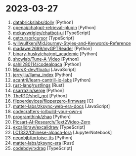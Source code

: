 # 2023-03-27

1. [databrickslabs/dolly](https://github.com/databrickslabs/dolly "") [Python]
2. [openai/chatgpt-retrieval-plugin](https://github.com/openai/chatgpt-retrieval-plugin "The ChatGPT Retrieval Plugin lets you easily search and find personal or work documents by asking questions in everyday language.") [Python]
3. [mckaywrigley/chatbot-ui](https://github.com/mckaywrigley/chatbot-ui "An open source ChatGPT UI.") [TypeScript]
4. [getcursor/cursor](https://github.com/getcursor/cursor "An editor made for programming with AI 🤖") [TypeScript]
5. [willwulfken/MidJourney-Styles-and-Keywords-Reference](https://github.com/willwulfken/MidJourney-Styles-and-Keywords-Reference "A reference containing Styles and Keywords that you can use with MidJourney AI. There are also pages showing resolution comparison, image weights, and much more!") 
6. [madawei2699/myGPTReader](https://github.com/madawei2699/myGPTReader "myGPTReader is a slack bot that can read any webpage, ebook, video(YouTube) or document and summarize it with chatGPT. It can also talk to you via voice using the content in the channel.") [Python]
7. [binary-husky/chatgpt_academic](https://github.com/binary-husky/chatgpt_academic "中科院科研工作专用ChatGPT，特别优化学术Paper润色体验，支持自定义快捷按钮，支持markdown表格显示，Tex公式双显示，代码显示功能完善，新增本地Python工程剖析功能/自我剖析功能") [Python]
8. [showlab/Tune-A-Video](https://github.com/showlab/Tune-A-Video "Tune-A-Video: One-Shot Tuning of Image Diffusion Models for Text-to-Video Generation") [Python]
9. [sahil280114/codealpaca](https://github.com/sahil280114/codealpaca "") [Python]
10. [MarsX-dev/floatui](https://github.com/MarsX-dev/floatui "Beautiful and responsive UI components and templates for React and Vue (soon) with Tailwind CSS.") [JavaScript]
11. [jerryjliu/llama_index](https://github.com/jerryjliu/llama_index "LlamaIndex (GPT Index) is a project that provides a central interface to connect your LLM's with external data.") [Python]
12. [acantril/learn-cantrill-io-labs](https://github.com/acantril/learn-cantrill-io-labs "Standard and Advanced Demos for learn.cantrill.io courses") [Python]
13. [rust-lang/rustlings](https://github.com/rust-lang/rustlings "🦀 Small exercises to get you used to reading and writing Rust code!") [Rust]
14. [nsarrazin/serge](https://github.com/nsarrazin/serge "A web interface for chatting with Alpaca through llama.cpp. Fully dockerized, with an easy to use API.") [Python]
15. [TheR1D/shell_gpt](https://github.com/TheR1D/shell_gpt "A command-line productivity tool powered by ChatGPT, will help you accomplish your tasks faster and more efficiently.") [Python]
16. [flipperdevices/flipperzero-firmware](https://github.com/flipperdevices/flipperzero-firmware "Flipper Zero firmware source code") [C]
17. [matter-labs/zksync-web-era-docs](https://github.com/matter-labs/zksync-web-era-docs "zkSync Era Documentation") [JavaScript]
18. [codecrafters-io/build-your-own-x](https://github.com/codecrafters-io/build-your-own-x "Master programming by recreating your favorite technologies from scratch.") 
19. [programthink/zhao](https://github.com/programthink/zhao "【编程随想】整理的《太子党关系网络》，专门揭露赵国的权贵") [Python]
20. [Picsart-AI-Research/Text2Video-Zero](https://github.com/Picsart-AI-Research/Text2Video-Zero "Text-to-Image Diffusion Models are Zero-Shot Video Generators") 
21. [excalidraw/excalidraw](https://github.com/excalidraw/excalidraw "Virtual whiteboard for sketching hand-drawn like diagrams") [TypeScript]
22. [LC1332/Chinese-alpaca-lora](https://github.com/LC1332/Chinese-alpaca-lora "骆驼:A Chinese finetuned instruction LLaMA. Developed by 陈启源 @ 华中师范大学 & 李鲁鲁 @ 商汤科技 & 冷子昂 @ 商汤科技") [JupyterNotebook]
23. [neonbjb/tortoise-tts](https://github.com/neonbjb/tortoise-tts "A multi-voice TTS system trained with an emphasis on quality") [Python]
24. [matter-labs/zksync-era](https://github.com/matter-labs/zksync-era "zkSync era") [Rust]
25. [codebdy/rxdrag](https://github.com/codebdy/rxdrag "Design anything based on HTML, 可视化编辑， 设计一切基于HTML的东西，模块化设计") [TypeScript]
